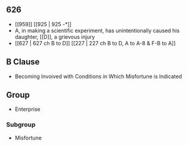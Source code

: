 ## 626
- [[959]] [[925 | 925 -*]] 
- A, in making a scientific experiment, has unintentionally caused his daughter, [[D]], a grievous injury
- [[627 | 627 ch B to D]] [[227 | 227 ch B to D, A to A-8 &amp; F-B to A]] 

## B Clause
- Becoming Invoived with Conditions in Which Misfortune is Indicated

## Group
- Enterprise

### Subgroup
- Misfortune

